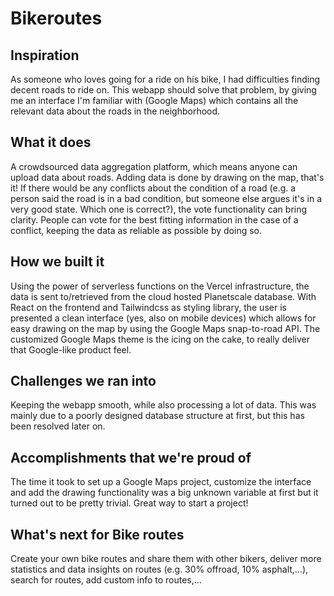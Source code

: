 # Bikeroutes

## Inspiration
As someone who loves going for a ride on his bike, I had difficulties finding decent roads to ride on. This webapp should solve that problem, by giving me an interface I'm familiar with (Google Maps) which contains all the relevant data about the roads in the neighborhood. 

## What it does
A crowdsourced data aggregation platform, which means anyone can upload data about roads. 
Adding data is done by drawing on the map, that's it! 
If there would be any conflicts about the condition of a road (e.g. a person said the road is in a bad condition, but someone else argues it's in a very good state. Which one is correct?), the vote functionality can bring clarity. People can vote for the best fitting information in the case of a conflict, keeping the data as reliable as possible by doing so. 

## How we built it
Using the power of serverless functions on the Vercel infrastructure, the data is sent to/retrieved from the cloud hosted Planetscale database. 
With React on the frontend and Tailwindcss as styling library, the user is presented a clean interface (yes, also on mobile devices) which allows for easy drawing on the map by using the Google Maps snap-to-road API. 
The customized Google Maps theme is the icing on the cake, to really deliver that Google-like product feel. 

## Challenges we ran into
Keeping the webapp smooth, while also processing a lot of data. This was mainly due to a poorly designed database structure at first, but this has been resolved later on. 

## Accomplishments that we're proud of
The time it took to set up a Google Maps project, customize the interface and add the drawing functionality was a big unknown variable at first but it turned out to be pretty trivial. Great way to start a project! 

## What's next for Bike routes
Create your own bike routes and share them with other bikers, deliver more statistics and data insights on routes (e.g. 30% offroad, 10% asphalt,...), search for routes, add custom info to routes,... 
